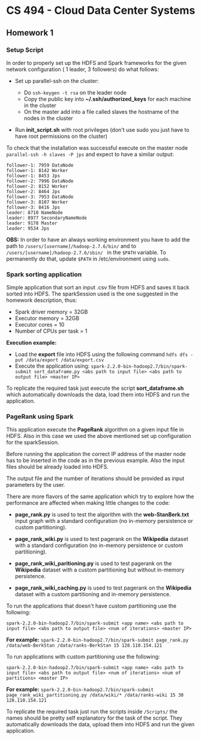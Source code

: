 # CS 494 - Cloud Data Center Systems

## Homework 1

### Setup Script

In order to properly set up the HDFS and Spark frameworks for the given network configuration ( 1 leader, 3 followers) do what follows:

- Set up parallel-ssh on the cluster:
	- Do `ssh-keygen -t rsa` on the leader node
	- Copy the public key into __~/.ssh/authorized_keys__ for each machine in the cluster
	- On the master add into a file called slaves the hostname of the nodes in the cluster 

- Run __init_script.sh__ with root privileges (don't use  sudo you just have to have root permissions on the cluster)

To check that the installation was successful execute on the master node `parallel-ssh -h slaves -P jps` and expect to have a similar output:

```
follower-1: 7959 DataNode
follower-1: 8142 Worker
follower-1: 8453 Jps
follower-2: 7996 DataNode
follower-2: 8152 Worker
follower-2: 8464 Jps
follower-3: 7953 DataNode
follower-3: 8107 Worker
follower-3: 8416 Jps
leader: 8710 NameNode
leader: 8977 SecondaryNameNode
leader: 9178 Master
leader: 9534 Jps
```

__OBS:__ In order to have an always working environment you have to add the path to `/users/[username]/hadoop-2.7.6/bin/` and to `/users/[username]/hadoop-2.7.6/sbin/ ` in the `$PATH` variable. To permanently do that, update `$PATH` in /etc/environment using `sudo`.

### Spark sorting application

Simple application that sort an input .csv file from HDFS and saves it back sorted into HDFS. The sparkSession used is the one suggested in the homework description, thus:

- Spark driver memory = 32GB
- Executor memory = 32GB
- Executor cores = 10
- Number of CPUs per task = 1 

__Execution example:__

- Load the __export__ file into HDFS using the following command `hdfs dfs -put /data/export /data/export.csv`
- Execute the application using: 
```spark-2.2.0-bin-hadoop2.7/bin/spark-submit sort_dataframe.py <abs path to input file> <abs path to output file> <master IP>```

To replicate the required task just execute the script __sort_dataframe.sh__ which automatically downloads the data, load them into HDFS and run the application.


### PageRank using Spark 

This application execute the __PageRank__ algorithm on a given input file in HDFS. Also in this case we used the above mentioned set up configuration for the sparkSession. 

Before running the application the correct IP address of the master node has to be inserted in the code as in the previous example. Also the input files should be already loaded into HDFS.

The output file and the number of iterations should be provided as input parameters by the user. 

There are more flavors of the same application which try to explore how the performance are affected when making little changes to the code:

- __page_rank.py__  is used to test the algorithm with the __web-StanBerk.txt__ input graph with a standard configuration (no in-memory persistence or custom partitioning).

- __page\_rank\_wiki.py__ is used to test pagerank on the __Wikipedia__ dataset with a standard configuration (no in-memory persistence or custom partitioning).

- __page\_rank\_wiki\_paritioning.py__ is used to test pagerank on the __Wikipedia__ dataset with a custom partitioning but without in-memory persistence.

- __page\_rank\_wiki\_caching.py__ is used to test pagerank on the __Wikipedia__ dataset with a custom partitioning and in-memory persistence.

To run the applications that doesn't have custom partitioning use the following:

```spark-2.2.0-bin-hadoop2.7/bin/spark-submit <app name> <abs path to input file> <abs path to output file> <num of iterations> <master IP>```

__For example:__
```spark-2.2.0-bin-hadoop2.7/bin/spark-submit page_rank.py /data/web-BerkStan /data/ranks-BerkStan 15 128.110.154.121```

To run applications with custom partitioning use the following:

```spark-2.2.0-bin-hadoop2.7/bin/spark-submit <app name> <abs path to input file> <abs path to output file> <num of iterations> <num of partitions> <master IP>```

__For example:__
```spark-2.2.0-bin-hadoop2.7/bin/spark-submit page_rank_wiki_partitioning.py /data/wiki/* /data/ranks-wiki 15 30 128.110.154.121```

To replicate the required task just run the scripts inside `/Scripts/` the names should be pretty self explanatory for the task of the script. They automatically downloads the data, upload them into HDFS and run the given application.

